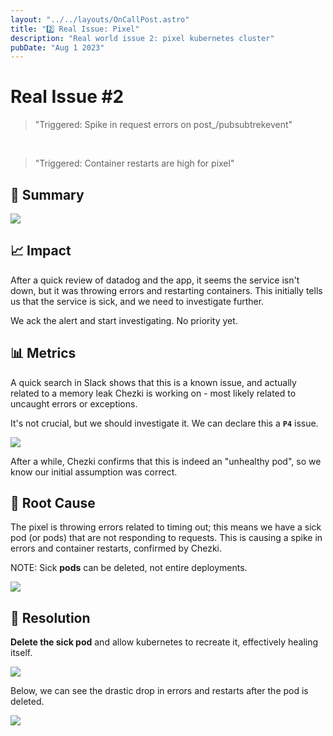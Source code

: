 ```yaml
---
layout: "../../layouts/OnCallPost.astro"
title: "2️⃣ Real Issue: Pixel"
description: "Real world issue 2: pixel kubernetes cluster"
pubDate: "Aug 1 2023"
---
```


# Real Issue #2

> "Triggered: <pixel> Spike in request errors on post_/pubsubtrekevent"

<br>

> "Triggered: <pixel> Container restarts are high for pixel"

## 📝 Summary

<img src="/p1.png" /><br>

## 📈 Impact

After a quick review of datadog and the app, it seems the service isn't down, but it was throwing errors and restarting containers. This initially tells us that the service is sick, and we need to investigate further.

We ack the alert and start investigating. No priority yet.

## 📊 Metrics

A quick search in Slack shows that this is a known issue, and actually related to a memory leak Chezki is working on - most likely related to uncaught errors or exceptions.

It's not crucial, but we should investigate it. We can declare this a **`P4`** issue.

<img src="/p2.png" /><br>

After a while, Chezki confirms that this is indeed an "unhealthy pod", so we know our initial assumption was correct.

## 📝 Root Cause

The pixel is throwing errors related to timing out; this means we have a sick pod (or pods) that are not responding to requests. This is causing a spike in errors and container restarts, confirmed by Chezki.

NOTE: Sick **pods** can be deleted, not entire deployments.

<img src="/p3.png" /><br>

## 📝 Resolution

**Delete the sick pod** and allow kubernetes to recreate it, effectively healing itself.

<img src="/p4.png" /><br>

Below, we can see the drastic drop in errors and restarts after the pod is deleted.

<img src="/p5.png" /><br>
